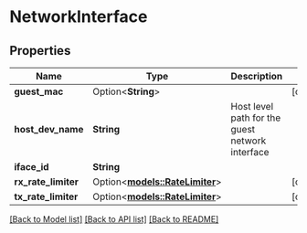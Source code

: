 # NetworkInterface

## Properties

Name | Type | Description | Notes
------------ | ------------- | ------------- | -------------
**guest_mac** | Option<**String**> |  | [optional]
**host_dev_name** | **String** | Host level path for the guest network interface | 
**iface_id** | **String** |  | 
**rx_rate_limiter** | Option<[**models::RateLimiter**](RateLimiter.md)> |  | [optional]
**tx_rate_limiter** | Option<[**models::RateLimiter**](RateLimiter.md)> |  | [optional]

[[Back to Model list]](../README.md#documentation-for-models) [[Back to API list]](../README.md#documentation-for-api-endpoints) [[Back to README]](../README.md)


